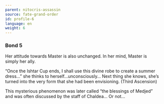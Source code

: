 ```yaml
---
parent: nitocris-assassin
source: fate-grand-order
id: profile-6
language: en
weight: 6
---
```


### Bond 5

Her attitude towards Master is also unchanged.
In her mind, Master is simply her ally.

“Once the Ishtar Cup ends, I shall use this divine robe to create a summer dress…” she thinks to herself…unconsciously…
Next thing she knows, she’s turned into the very form that she had been envisioning.
(Third Ascension)

This mysterious phenomenon was later called “the blessings of Medjed” and  was often discussed by the staff of Chaldea… Or not…
